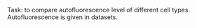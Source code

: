 Task: to compare autofluorescence level of different cell types. Autofluorescence is given in datasets.
